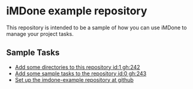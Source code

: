iMDone example repository
====
This repository is intended to be a sample of how you can use iMDone to manage your project tasks.

Sample Tasks
----
- [Add some directories to this repository id:1 gh:242](#TODO:0)
- [Add some sample tasks to the repository id:0 gh:243](#TODO:30)
- [Set up the imdone-example repository at github](#DONE:0)
